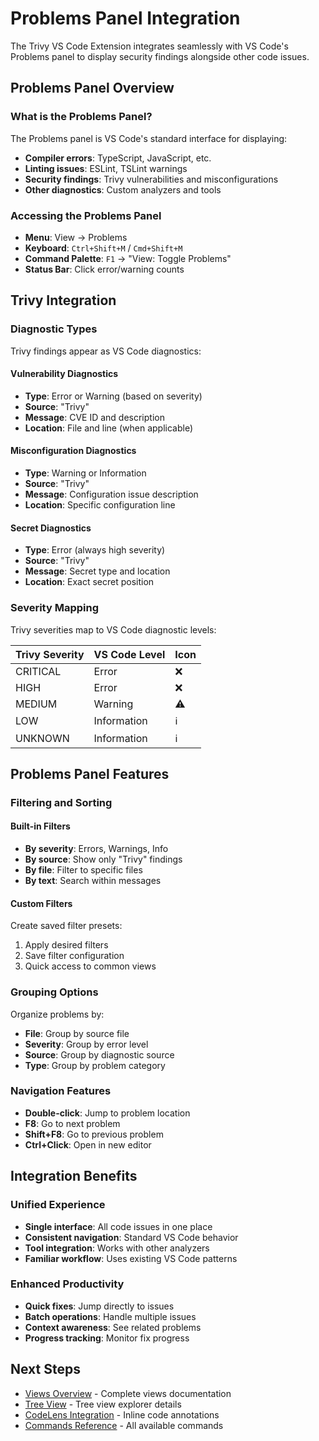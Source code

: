 # Problems Panel Integration

The Trivy VS Code Extension integrates seamlessly with VS Code's Problems panel to display security findings alongside other code issues.

## Problems Panel Overview

### What is the Problems Panel?

The Problems panel is VS Code's standard interface for displaying:

- **Compiler errors**: TypeScript, JavaScript, etc.
- **Linting issues**: ESLint, TSLint warnings
- **Security findings**: Trivy vulnerabilities and misconfigurations
- **Other diagnostics**: Custom analyzers and tools

### Accessing the Problems Panel

- **Menu**: View → Problems
- **Keyboard**: `Ctrl+Shift+M` / `Cmd+Shift+M`
- **Command Palette**: `F1` → "View: Toggle Problems"
- **Status Bar**: Click error/warning counts

## Trivy Integration

### Diagnostic Types

Trivy findings appear as VS Code diagnostics:

#### Vulnerability Diagnostics

- **Type**: Error or Warning (based on severity)
- **Source**: "Trivy"
- **Message**: CVE ID and description
- **Location**: File and line (when applicable)

#### Misconfiguration Diagnostics

- **Type**: Warning or Information
- **Source**: "Trivy"
- **Message**: Configuration issue description
- **Location**: Specific configuration line

#### Secret Diagnostics

- **Type**: Error (always high severity)
- **Source**: "Trivy"
- **Message**: Secret type and location
- **Location**: Exact secret position

### Severity Mapping

Trivy severities map to VS Code diagnostic levels:

| Trivy Severity | VS Code Level | Icon |
| -------------- | ------------- | ---- |
| CRITICAL       | Error         | ❌   |
| HIGH           | Error         | ❌   |
| MEDIUM         | Warning       | ⚠️   |
| LOW            | Information   | ℹ️   |
| UNKNOWN        | Information   | ℹ️   |

## Problems Panel Features

### Filtering and Sorting

#### Built-in Filters

- **By severity**: Errors, Warnings, Info
- **By source**: Show only "Trivy" findings
- **By file**: Filter to specific files
- **By text**: Search within messages

#### Custom Filters

Create saved filter presets:

1. Apply desired filters
2. Save filter configuration
3. Quick access to common views

### Grouping Options

Organize problems by:

- **File**: Group by source file
- **Severity**: Group by error level
- **Source**: Group by diagnostic source
- **Type**: Group by problem category

### Navigation Features

- **Double-click**: Jump to problem location
- **F8**: Go to next problem
- **Shift+F8**: Go to previous problem
- **Ctrl+Click**: Open in new editor

## Integration Benefits

### Unified Experience

- **Single interface**: All code issues in one place
- **Consistent navigation**: Standard VS Code behavior
- **Tool integration**: Works with other analyzers
- **Familiar workflow**: Uses existing VS Code patterns

### Enhanced Productivity

- **Quick fixes**: Jump directly to issues
- **Batch operations**: Handle multiple issues
- **Context awareness**: See related problems
- **Progress tracking**: Monitor fix progress

## Next Steps

- [Views Overview](./views.md) - Complete views documentation
- [Tree View](./tree-view.md) - Tree view explorer details
- [CodeLens Integration](./codelens.md) - Inline code annotations
- [Commands Reference](./commands.md) - All available commands
